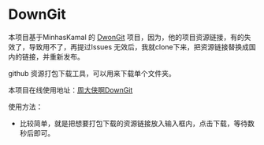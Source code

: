 # DownGit

本项目基于MinhasKamal 的 [DwonGit](https://github.com/MinhasKamal/DownGit) 项目，因为，他的项目资源链接，有的失效了，导致用不了，再提过Issues 无效后，我就clone下来，把资源链接替换成国内的链接，并重新发布。

github 资源打包下载工具，可以用来下载单个文件夹。

本项目在线使用地址：[周大侠啊DownGit](http://downgit.zhoudaxiaa.com)

使用方法：
- 比较简单，就是把想要打包下载的资源链接放入输入框内，点击下载，等待数秒后即可。
